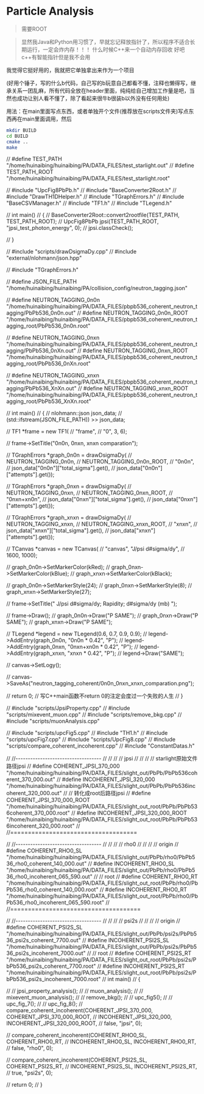 # Particle Analysis

> 需要ROOT

> 显然我Java和Python用习惯了，早就忘记释放指针了，所以程序不适合长期运行，一定会炸内存！！！
> 什么时候C++来一个自动内存回收
> 好吧c++有智能指针但是我不会用

我觉得它挺好用的，我就把它单独拿出来作为一个项目

(好用个锤子，写的什么b代码，自己写的b玩意自己都看不懂，注释也懒得写，继承关系一团乱麻，所有代码全放在header里面，纯纯给自己增加工作量是吧，当然也成功让别人看不懂了，除了看起来很牛b很装b以外没有任何用处)

用法：在main里面写点东西，或者单独开个文件(推荐放在scripts文件夹)写点东西再在main里面调用，然后

```bash
mkdir BUILD
cd BUILD
cmake ..
make
```



// #define TEST_PATH "/home/huinaibing/huinaibing/PA/DATA_FILES/test_starlight.out"
// #define TEST_PATH_ROOT "/home/huinaibing/huinaibing/PA/DATA_FILES/test_starlight.root"

// #include "UpcFig8PbPb.h"
// #include "BaseConverter2Root.h"
// #include "DrawTH1DHelper.h"
// #include "TGraphErrors.h"
// #include "BaseCSVManager.h"
// #include "TF1.h"
// #include "TLegend.h"

// int main()
// {
//     BaseConverter2Root::convert2rootfile(TEST_PATH, TEST_PATH_ROOT);
//     UpcFig8PbPb jpsi(TEST_PATH_ROOT, "jpsi_test_photon_energy", 0);
//     jpsi.classCheck();

// }

// #include "scripts/drawDsigmaDy.cpp"
// #include "external/nlohmann/json.hpp"

// #include "TGraphErrors.h"

// #define JSON_FILE_PATH "/home/huinaibing/huinaibing/PA/collision_config/neutron_tagging.json"

// #define NEUTRON_TAGGING_0n0n "/home/huinaibing/huinaibing/PA/DATA_FILES/pbpb536_coherent_neutron_tagging/PbPb536_0n0n.out"
// #define NEUTRON_TAGGING_0n0n_ROOT "/home/huinaibing/huinaibing/PA/DATA_FILES/pbpb536_coherent_neutron_tagging_root/PbPb536_0n0n.root"

// #define NEUTRON_TAGGING_0nxn "/home/huinaibing/huinaibing/PA/DATA_FILES/pbpb536_coherent_neutron_tagging/PbPb536_0nXn.out"
// #define NEUTRON_TAGGING_0nxn_ROOT "/home/huinaibing/huinaibing/PA/DATA_FILES/pbpb536_coherent_neutron_tagging_root/PbPb536_0nXn.root"

// #define NEUTRON_TAGGING_xnxn "/home/huinaibing/huinaibing/PA/DATA_FILES/pbpb536_coherent_neutron_tagging/PbPb536_XnXn.out"
// #define NEUTRON_TAGGING_xnxn_ROOT "/home/huinaibing/huinaibing/PA/DATA_FILES/pbpb536_coherent_neutron_tagging_root/PbPb536_XnXn.root"

// int main()
// {
//     nlohmann::json json_data;
//     (std::ifstream(JSON_FILE_PATH)) >> json_data;

//     TF1 *frame = new TF1(
//         "frame",
//         "0", 3, 6);

//     frame->SetTitle("0n0n, 0nxn, xnxn comparation");

//     TGraphErrors *graph_0n0n = drawDsigmaDy(
//         NEUTRON_TAGGING_0n0n,
//         NEUTRON_TAGGING_0n0n_ROOT,
//         "0n0n",
//         json_data["0n0n"]["total_sigma"].get<double>(),
//         json_data["0n0n"]["attempts"].get<long long>());

//     TGraphErrors *graph_0nxn = drawDsigmaDy(
//         NEUTRON_TAGGING_0nxn,
//         NEUTRON_TAGGING_0nxn_ROOT,
//         "0nxn+xn0n",
//         json_data["0nxn"]["total_sigma"].get<double>(),
//         json_data["0nxn"]["attempts"].get<long long>());

//     TGraphErrors *graph_xnxn = drawDsigmaDy(
//         NEUTRON_TAGGING_xnxn,
//         NEUTRON_TAGGING_xnxn_ROOT,
//         "xnxn",
//         json_data["xnxn"]["total_sigma"].get<double>(),
//         json_data["xnxn"]["attempts"].get<long long>());

//     TCanvas *canvas = new TCanvas(
//         "canvas", "J/psi d#sigma/dy",
//         1600, 1000);

//     graph_0n0n->SetMarkerColor(kRed);
//     graph_0nxn->SetMarkerColor(kBlue);
//     graph_xnxn->SetMarkerColor(kBlack);

//     graph_0n0n->SetMarkerStyle(24);
//     graph_0nxn->SetMarkerStyle(8);
//     graph_xnxn->SetMarkerStyle(27);

//     frame->SetTitle(" J/psi d#sigma/dy; Rapidity; d#sigma/dy (mb) ");

//     frame->Draw();
//     graph_0n0n->Draw("P SAME");
//     graph_0nxn->Draw("P SAME");
//     graph_xnxn->Draw("P SAME");

//     TLegend *legend = new TLegend(0.6, 0.7, 0.9, 0.9);
//     legend->AddEntry(graph_0n0n, "0n0n * 0.42", "P");
//     legend->AddEntry(graph_0nxn, "0nxn+xn0n * 0.42", "P");
//     legend->AddEntry(graph_xnxn, "xnxn * 0.42", "P");
//     legend->Draw("SAME");

//     canvas->SetLogy();

//     canvas->SaveAs("neutron_tagging_coherent/0n0n_0nxn_xnxn_comparation.png");

//     return 0; // 写C++main函数不return 0的注定会度过一个失败的人生
// }

// #include "scripts/JpsiProperty.cpp"
// #include "scripts/mixevent_muon.cpp"
// #include "scripts/remove_bkg.cpp"
// #include "scripts/muonAnalysis.cpp"

// #include "scripts/upcFig5.cpp"
// #include "TH1.h"
// #include "scripts/upcFig7.cpp"
// #include "scripts/UpcFig8.cpp"
// #include "scripts/compare_coherent_incoherent.cpp"
// #include "ConstantDatas.h"

// //-----------------------------------
// //
// // jpsi
// //
// // starlight原始文件路径jpsi
// #define COHERENT_JPSI_370_000 "/home/huinaibing/huinaibing/PA/DATA_FILES/slight_out/PbPb/PbPb536coherent_370_000.out"
// #define INCOHERENT_JPSI_320_000 "/home/huinaibing/huinaibing/PA/DATA_FILES/slight_out/PbPb/PbPb536incoherent_320_000.out"
// // 转化成root后路径jpsi
// #define COHERENT_JPSI_370_000_ROOT "/home/huinaibing/huinaibing/PA/DATA_FILES/slight_out_root/PbPb/PbPb536coherent_370_000.root"
// #define INCOHERENT_JPSI_320_000_ROOT "/home/huinaibing/huinaibing/PA/DATA_FILES/slight_out_root/PbPb/PbPb536incoherent_320_000.root"
// //====================================

// //-----------------------------------
// //
// // rho0
// //
// // origin
// #define COHERENT_RHO0_SL "/home/huinaibing/huinaibing/PA/DATA_FILES/slight_out/PbPb/rho0/PbPb536_rho0_coherent_140_000.out"
// #define INCOHERENT_RHO0_SL "/home/huinaibing/huinaibing/PA/DATA_FILES/slight_out/PbPb/rho0/PbPb536_rho0_incoherent_065_590.out"
// // root
// #define COHERENT_RHO0_RT "/home/huinaibing/huinaibing/PA/DATA_FILES/slight_out_root/PbPb/rho0/PbPb536_rho0_coherent_140_000.root"
// #define INCOHERENT_RHO0_RT "/home/huinaibing/huinaibing/PA/DATA_FILES/slight_out_root/PbPb/rho0/PbPb536_rho0_incoherent_065_590.root"
// //=====================================

// //-----------------------------------
// //
// // psi2s
// //
// // origin
// #define COHERENT_PSI2S_SL "/home/huinaibing/huinaibing/PA/DATA_FILES/slight_out/PbPb/psi2s/PbPb536_psi2s_coherent_7700.out"
// #define INCOHERENT_PSI2S_SL "/home/huinaibing/huinaibing/PA/DATA_FILES/slight_out/PbPb/psi2s/PbPb536_psi2s_incoherent_7000.out"
// // root
// #define COHERENT_PSI2S_RT "/home/huinaibing/huinaibing/PA/DATA_FILES/slight_out_root/PbPb/psi2s/PbPb536_psi2s_coherent_7700.root"
// #define INCOHERENT_PSI2S_RT "/home/huinaibing/huinaibing/PA/DATA_FILES/slight_out_root/PbPb/psi2s/PbPb536_psi2s_incoherent_7000.root"
// int main()
// {

//     // jpsi_property_analysis();
//     //  muon_analysis();
//     // mixevent_muon_analysis();
//     // remove_bkg();
//     // upc_fig5();
//     //  upc_fig_7();
//     // upc_fig_8();
//     compare_coherent_incoherent(COHERENT_JPSI_370_000, COHERENT_JPSI_370_000_ROOT,
//                                 INCOHERENT_JPSI_320_000, INCOHERENT_JPSI_320_000_ROOT,
//                                 false, "jpsi", 0);

//     compare_coherent_incoherent(COHERENT_RHO0_SL, COHERENT_RHO0_RT,
//                                 INCOHERENT_RHO0_SL, INCOHERENT_RHO0_RT,
//                                 false, "rho0", 0);

//     compare_coherent_incoherent(COHERENT_PSI2S_SL, COHERENT_PSI2S_RT,
//                                 INCOHERENT_PSI2S_SL, INCOHERENT_PSI2S_RT,
//                                 true, "psi2s", 0);

//     return 0;
// }
